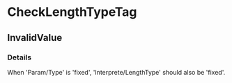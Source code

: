 ﻿---  
uid: Validator_2_73_3  
---

# CheckLengthTypeTag

## InvalidValue

### Details

When 'Param\/Type' is 'fixed', 'Interprete\/LengthType' should also be 'fixed'.
